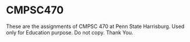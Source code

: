 # CMPSC470
These are the assignments of CMPSC 470 at Penn State Harrisburg. 
Used only for Education purpose. Do not copy. Thank You.
